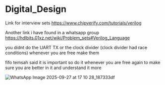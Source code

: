 # Digital_Design


Link for interview sets 
https://www.chipverify.com/tutorials/verilog

Another link i have found in a whatsapp group
https://hdlbits.01xz.net/wiki/Problem_sets#Verilog_Language 




you didnt do the UART TX or the clock divider (clock divider had race conditions)
whenever you are free make them 

fifo temsah said it is important so do it whenever you are free again to make sure you are better in it and understand it more 


![WhatsApp Image 2025-09-27 at 17 10 28_187333df](https://github.com/user-attachments/assets/6fdd2564-e8c5-4b32-854f-834e4525d34c)

